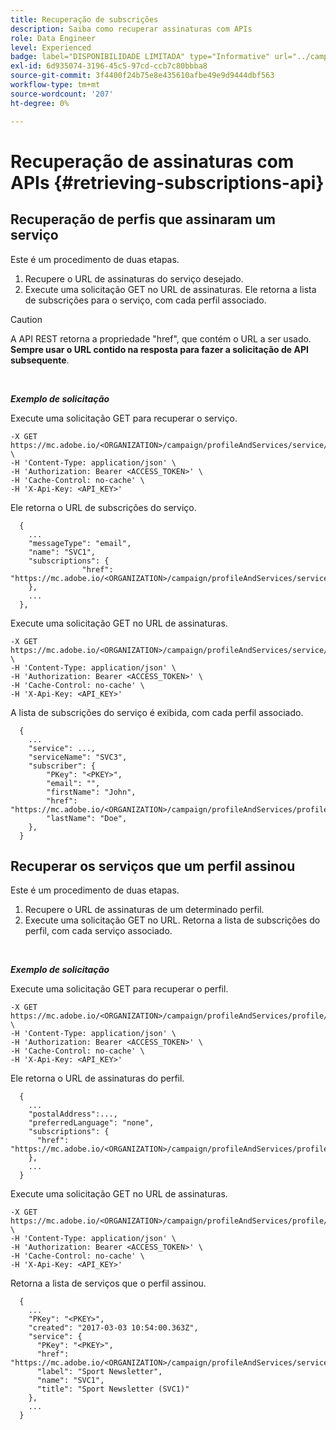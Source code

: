 ```yaml
---
title: Recuperação de subscrições
description: Saiba como recuperar assinaturas com APIs
role: Data Engineer
level: Experienced
badge: label="DISPONIBILIDADE LIMITADA" type="Informative" url="../campaign-standard-migration-home.md" tooltip="Restrito a usuários migrados do Campaign Standard"
exl-id: 6d935074-3196-45c5-97cd-ccb7c80bbba8
source-git-commit: 3f4400f24b75e8e435610afbe49e9d9444dbf563
workflow-type: tm+mt
source-wordcount: '207'
ht-degree: 0%

---
```


# Recuperação de assinaturas com APIs {#retrieving-subscriptions-api}

## Recuperação de perfis que assinaram um serviço

Este é um procedimento de duas etapas.

1. Recupere o URL de assinaturas do serviço desejado.
1. Execute uma solicitação GET no URL de assinaturas. Ele retorna a lista de subscrições para o serviço, com cada perfil associado.

>[!CAUTION]
>
>A API REST retorna a propriedade &quot;href&quot;, que contém o URL a ser usado. <b>Sempre usar o URL contido na resposta para fazer a solicitação de API subsequente</b>.

<br/>

***Exemplo de solicitação***

Execute uma solicitação GET para recuperar o serviço.

```
-X GET https://mc.adobe.io/<ORGANIZATION>/campaign/profileAndServices/service/<PKEY> \
-H 'Content-Type: application/json' \
-H 'Authorization: Bearer <ACCESS_TOKEN>' \
-H 'Cache-Control: no-cache' \
-H 'X-Api-Key: <API_KEY>'
```

Ele retorna o URL de subscrições do serviço.

```
  {
    ...
    "messageType": "email",
    "name": "SVC1",
    "subscriptions": {
                "href": "https://mc.adobe.io/<ORGANIZATION>/campaign/profileAndServices/service/<PKEY>/subscriptions/"
    },
    ...
  },
```

Execute uma solicitação GET no URL de assinaturas.

```
-X GET https://mc.adobe.io/<ORGANIZATION>/campaign/profileAndServices/service/<PKEY>/subscriptions \
-H 'Content-Type: application/json' \
-H 'Authorization: Bearer <ACCESS_TOKEN>' \
-H 'Cache-Control: no-cache' \
-H 'X-Api-Key: <API_KEY>'
```

A lista de subscrições do serviço é exibida, com cada perfil associado.

```
  {
    ...
    "service": ...,
    "serviceName": "SVC3",
    "subscriber": {
        "PKey": "<PKEY>",
        "email": "",
        "firstName": "John",
        "href": "https://mc.adobe.io/<ORGANIZATION>/campaign/profileAndServices/profile/<PKEY>",
        "lastName": "Doe",
    },
  }
```

## Recuperar os serviços que um perfil assinou

Este é um procedimento de duas etapas.

1. Recupere o URL de assinaturas de um determinado perfil.
1. Execute uma solicitação GET no URL. Retorna a lista de subscrições do perfil, com cada serviço associado.

<br/>

***Exemplo de solicitação***

Execute uma solicitação GET para recuperar o perfil.

```
-X GET https://mc.adobe.io/<ORGANIZATION>/campaign/profileAndServices/profile/<PKEY> \
-H 'Content-Type: application/json' \
-H 'Authorization: Bearer <ACCESS_TOKEN>' \
-H 'Cache-Control: no-cache' \
-H 'X-Api-Key: <API_KEY>'
```

Ele retorna o URL de assinaturas do perfil.

```
  {
    ...
    "postalAddress":...,
    "preferredLanguage": "none",
    "subscriptions": {
      "href": "https://mc.adobe.io/<ORGANIZATION>/campaign/profileAndServices/profile/<PKEY>/subscriptions/"
    },
    ...
  }
```

Execute uma solicitação GET no URL de assinaturas.

```
-X GET https://mc.adobe.io/<ORGANIZATION>/campaign/profileAndServices/profile/<PKEY>/subscriptions \
-H 'Content-Type: application/json' \
-H 'Authorization: Bearer <ACCESS_TOKEN>' \
-H 'Cache-Control: no-cache' \
-H 'X-Api-Key: <API_KEY>'
```

Retorna a lista de serviços que o perfil assinou.

```
  {
    ...
    "PKey": "<PKEY>",
    "created": "2017-03-03 10:54:00.363Z",
    "service": {
      "PKey": "<PKEY>",
      "href": "https://mc.adobe.io/<ORGANIZATION>/campaign/profileAndServices/service/<PKEY>",
      "label": "Sport Newsletter",
      "name": "SVC1",
      "title": "Sport Newsletter (SVC1)"
    },
    ...
  }
```
